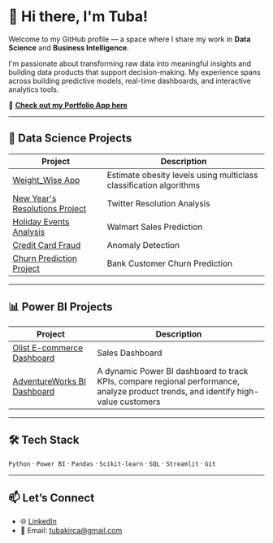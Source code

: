 # 👋 Hi there, I'm Tuba!

Welcome to my GitHub profile — a space where I share my work in **Data Science** and **Business Intelligence**.

I'm passionate about transforming raw data into meaningful insights and building data products that support decision-making. My experience spans across building predictive models, real-time dashboards, and interactive analytics tools.

🔗 **[Check out my Portfolio App here](https://aipoweredportfolio.streamlit.app)**

---

## 🤖 Data Science Projects

| Project | Description |
|--------|-------------|
| [Weight_Wise App](https://github.com/tubakrc/Data_Science_Projects_5) | Estimate obesity levels using multiclass classification algorithms |
| [New Year's Resolutions Project](https://github.com/tubakrc/Data_Science_Projects_4) | Twitter Resolution Analysis |
| [Holiday Events Analysis](https://github.com/tubakrc/Data_Science_Projects_3) | Walmart Sales Prediction |
| [Credit Card Fraud](https://github.com/tubakrc/Data_Science_Projects_2) | Anomaly Detection |
| [Churn Prediction Project](https://github.com/tubakrc/Data_Science_Projects_1) | Bank Customer Churn Prediction |

---

## 📊 Power BI Projects

| Project | Description |
|--------|-------------|
| [Olist E-commerce Dashboard](https://github.com/tubakrc/Power_BI_Projects_2) | Sales Dashboard |
| [AdventureWorks BI Dashboard](https://github.com/tubakrc/Power_BI_Projects_1) | A dynamic Power BI dashboard to track KPIs, compare regional performance, analyze product trends, and identify high-value customers |


---

## 🛠️ Tech Stack
`Python` · `Power BI` · `Pandas` · `Scikit-learn` · `SQL` · `Streamlit` · `Git`

---

## 📫 Let’s Connect

- 🌐 [LinkedIn]((https://www.linkedin.com/in/tubakirca/))
- 📧 Email: tubakirca@gmail.com
